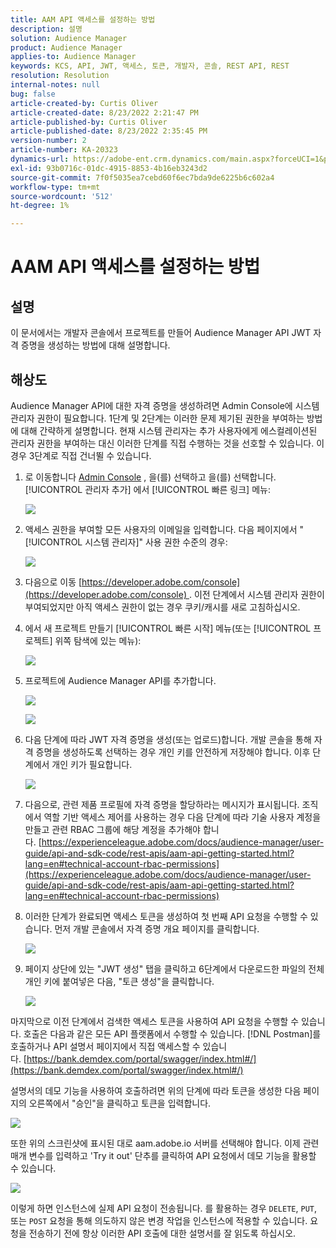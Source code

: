 ```yaml
---
title: AAM API 액세스를 설정하는 방법
description: 설명
solution: Audience Manager
product: Audience Manager
applies-to: Audience Manager
keywords: KCS, API, JWT, 액세스, 토큰, 개발자, 콘솔, REST API, REST
resolution: Resolution
internal-notes: null
bug: false
article-created-by: Curtis Oliver
article-created-date: 8/23/2022 2:21:47 PM
article-published-by: Curtis Oliver
article-published-date: 8/23/2022 2:35:45 PM
version-number: 2
article-number: KA-20323
dynamics-url: https://adobe-ent.crm.dynamics.com/main.aspx?forceUCI=1&pagetype=entityrecord&etn=knowledgearticle&id=494ec7ea-ee22-ed11-b83e-0022480868ff
exl-id: 93b0716c-01dc-4915-8853-4b16eb3243d2
source-git-commit: 7f0f5035ea7cebd60f6ec7bda9de6225b6c602a4
workflow-type: tm+mt
source-wordcount: '512'
ht-degree: 1%

---
```


# AAM API 액세스를 설정하는 방법

## 설명

이 문서에서는 개발자 콘솔에서 프로젝트를 만들어 Audience Manager API JWT 자격 증명을 생성하는 방법에 대해 설명합니다.

## 해상도

Audience Manager API에 대한 자격 증명을 생성하려면 Admin Console에 시스템 관리자 권한이 필요합니다. 1단계 및 2단계는 이러한 문제 제기된 권한을 부여하는 방법에 대해 간략하게 설명합니다. 현재 시스템 관리자는 추가 사용자에게 에스컬레이션된 관리자 권한을 부여하는 대신 이러한 단계를 직접 수행하는 것을 선호할 수 있습니다. 이 경우 3단계로 직접 건너뛸 수 있습니다.

1. 로 이동합니다 [Admin Console](https://adminconsole.adobe.com/) , 을(를) 선택하고 을(를) 선택합니다. [!UICONTROL 관리자 추가] 에서 [!UICONTROL 빠른 링크] 메뉴:

   ![](assets/27c759f0-4418-ed11-b83e-0022480868ff.png)

1. 액세스 권한을 부여할 모든 사용자의 이메일을 입력합니다. 다음 페이지에서 &quot;[!UICONTROL 시스템 관리자]&quot; 사용 권한 수준의 경우:

   ![](assets/4eaf764b-4518-ed11-b83e-0022480868ff.png)

1. 다음으로 이동 [https://developer.adobe.com/console](https://developer.adobe.com/console) . 이전 단계에서 시스템 관리자 권한이 부여되었지만 아직 액세스 권한이 없는 경우 쿠키/캐시를 새로 고침하십시오.

1. 에서 새 프로젝트 만들기 [!UICONTROL 빠른 시작] 메뉴(또는 [!UICONTROL 프로젝트] 위쪽 탐색에 있는 메뉴):

   ![](assets/363a9d79-1418-ed11-b83e-0022480868ff.png)

1. 프로젝트에 Audience Manager API를 추가합니다.

   ![](assets/a06e1ebd-1418-ed11-b83e-0022480868ff.png)

   ![](assets/26768505-1518-ed11-b83e-0022480868ff.png)

1. 다음 단계에 따라 JWT 자격 증명을 생성(또는 업로드)합니다. 개발 콘솔을 통해 자격 증명을 생성하도록 선택하는 경우 개인 키를 안전하게 저장해야 합니다. 이후 단계에서 개인 키가 필요합니다. 

   ![](assets/d7e73a64-1518-ed11-b83e-0022480868ff.png)

1. 다음으로, 관련 제품 프로필에 자격 증명을 할당하라는 메시지가 표시됩니다. 조직에서 역할 기반 액세스 제어를 사용하는 경우 다음 단계에 따라 기술 사용자 계정을 만들고 관련 RBAC 그룹에 해당 계정을 추가해야 합니다. [https://experienceleague.adobe.com/docs/audience-manager/user-guide/api-and-sdk-code/rest-apis/aam-api-getting-started.html?lang=en#technical-account-rbac-permissions](https://experienceleague.adobe.com/docs/audience-manager/user-guide/api-and-sdk-code/rest-apis/aam-api-getting-started.html?lang=en#technical-account-rbac-permissions)

1. 이러한 단계가 완료되면 액세스 토큰을 생성하여 첫 번째 API 요청을 수행할 수 있습니다. 먼저 개발 콘솔에서 자격 증명 개요 페이지를 클릭합니다.

   ![](assets/f9ef434b-ef22-ed11-b83e-0022480868ff.png)

1. 페이지 상단에 있는 &quot;JWT 생성&quot; 탭을 클릭하고 6단계에서 다운로드한 파일의 전체 개인 키에 붙여넣은 다음, &quot;토큰 생성&quot;을 클릭합니다.

   ![](assets/54d65c8d-ef22-ed11-b83e-0022480868ff.png)

마지막으로 이전 단계에서 검색한 액세스 토큰을 사용하여 API 요청을 수행할 수 있습니다. 호출은 다음과 같은 모든 API 플랫폼에서 수행할 수 있습니다. [!DNL Postman]를 호출하거나 API 설명서 페이지에서 직접 액세스할 수 있습니다. [https://bank.demdex.com/portal/swagger/index.html#/](https://bank.demdex.com/portal/swagger/index.html#/)

설명서의 데모 기능을 사용하여 호출하려면 위의 단계에 따라 토큰을 생성한 다음 페이지의 오른쪽에서 &quot;승인&quot;을 클릭하고 토큰을 입력합니다.

![](assets/ba540b4f-f022-ed11-b83e-0022480868ff.png)

또한 위의 스크린샷에 표시된 대로 aam.adobe.io 서버를 선택해야 합니다. 이제 관련 매개 변수를 입력하고 &#39;Try it out&#39; 단추를 클릭하여 API 요청에서 데모 기능을 활용할 수 있습니다.

![](assets/0ef8197f-f022-ed11-b83e-0022480868ff.png)

이렇게 하면 인스턴스에 실제 API 요청이 전송됩니다. 를 활용하는 경우 `DELETE`, `PUT`, 또는 `POST` 요청을 통해 의도하지 않은 변경 작업을 인스턴스에 적용할 수 있습니다. 요청을 전송하기 전에 항상 이러한 API 호출에 대한 설명서를 잘 읽도록 하십시오.
